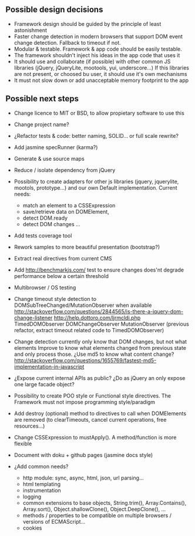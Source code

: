 Possible design decisions
--------------------------

* Framework design should be guided by the principle of least astonishment
* Faster change detection in modern browsers that support DOM event change detection.
Fallback to timeout if not.
* Modular & testable. Framework & app code should be easily testable.
* The framework shouldn't inject his ideas in the app code that uses it
* It should use and collaborate (if possible) with other common JS libraries (jQuery,
 jQueryLite, mootools, yui, underscore...) If this libraries are not present,
 or choosed bu user, it should use it's own mechanisms
* It must not slow down or add unacceptable memory footprint to the app


Possible next steps
----------------------

* Change licence to MIT or BSD, to allow propietary software to use this
* Change project name?
* ¿Refactor tests & code: better naming, SOLID... or full scale rewrite?
* Add jasmine specRunner (karma?)
* Generate & use source maps
* Reduce / isolate dependency from jQuery
* Possibility to create adapters for other js libraries (jquery, jquerylite, mootols, prototype...) and our own Default implementation. Current needs:
    * match an element to a CSSExpression
    * save/retrieve data on DOMElement,
    * detect DOM.ready
    * detect DOM changes ...

* Add tests coverage tool
* Rework samples to more beautiful presentation (bootstrap?)
* Extract real directives from current CMS

* Add http://benchmarkjs.com/ test to ensure changes does'nt degrade performance
below a certain threshold

* Multibrowser / OS testing

* Change timeout style detection to DOMSubTreeChanged/MutationObserver when available
    http://stackoverflow.com/questions/2844565/is-there-a-jquery-dom-change-listener
    http://help.dottoro.com/ljrmcldi.php
    TimedDOMObserver
    DOMChangeObserver
    MutationObserver
    (previous refactor, extract timeout related code to TimedDOMObserver)

* Change detection currently only know that DOM changes, but not what elements
Improve to know what elements changed from previous state and only process those.
    ¿Use md5 to know what content change?
    http://stackoverflow.com/questions/1655769/fastest-md5-implementation-in-javascript

* ¿Expose current internal APIs as public? ¿Do as jQuery an only expose one large facade object?

* Possibility to create POO style or Functional style directives.
The Framework must not impose programming style/paradigm

* Add destroy (optional) method to directives to call when DOMElements are removed (to clearTimeouts, cancel current operations, free resources...)

* Change CSSExpression to mustApply(). A method/function is more flexible

* Document with doku + github pages (jasmine docs style)

* ¿Add common needs?
    * http module: sync, async, html, json, url parsing...
    * html templating
    * instrumentation
    * logging
    * common extensions to base objects, String.trim(), Array.Contains(),
    Array.sort(), Object.shallowClone(), Object.DeepClone(), ...
    * methods / properties to be compatible on multiple browsers / versions
    of ECMAScript...
    * cookies